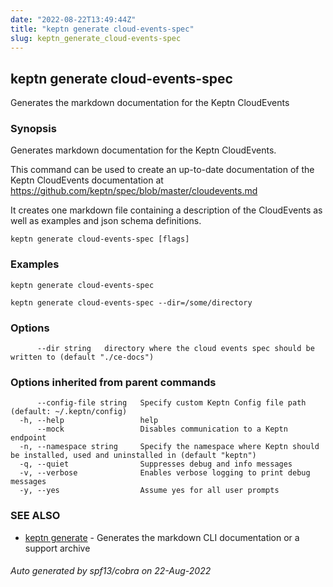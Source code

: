 ```yaml
---
date: "2022-08-22T13:49:44Z"
title: "keptn generate cloud-events-spec"
slug: keptn_generate_cloud-events-spec
---
```

## keptn generate cloud-events-spec

Generates the markdown documentation for the Keptn CloudEvents

### Synopsis

Generates markdown documentation for the Keptn CloudEvents.

This command can be used to create an up-to-date documentation of the Keptn CloudEvents documentation at
https://github.com/keptn/spec/blob/master/cloudevents.md

It creates one markdown file containing a description of the CloudEvents as well as examples and json schema definitions.


```
keptn generate cloud-events-spec [flags]
```

### Examples

```
keptn generate cloud-events-spec

keptn generate cloud-events-spec --dir=/some/directory
```

### Options

```
      --dir string   directory where the cloud events spec should be written to (default "./ce-docs")
```

### Options inherited from parent commands

```
      --config-file string   Specify custom Keptn Config file path (default: ~/.keptn/config)
  -h, --help                 help
      --mock                 Disables communication to a Keptn endpoint
  -n, --namespace string     Specify the namespace where Keptn should be installed, used and uninstalled in (default "keptn")
  -q, --quiet                Suppresses debug and info messages
  -v, --verbose              Enables verbose logging to print debug messages
  -y, --yes                  Assume yes for all user prompts
```

### SEE ALSO

* [keptn generate](../keptn_generate/)	 - Generates the markdown CLI documentation or a support archive

###### Auto generated by spf13/cobra on 22-Aug-2022
